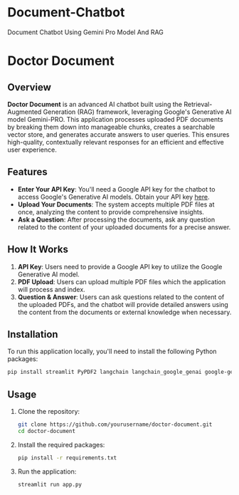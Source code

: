 # Document-Chatbot
Document Chatbot Using Gemini Pro Model And RAG


# Doctor Document

## Overview

**Doctor Document** is an advanced AI chatbot built using the Retrieval-Augmented Generation (RAG) framework, leveraging Google's Generative AI model Gemini-PRO. This application processes uploaded PDF documents by breaking them down into manageable chunks, creates a searchable vector store, and generates accurate answers to user queries. This ensures high-quality, contextually relevant responses for an efficient and effective user experience.

## Features

- **Enter Your API Key**: You'll need a Google API key for the chatbot to access Google's Generative AI models. Obtain your API key [here](https://makersuite.google.com/app/apikey).
- **Upload Your Documents**: The system accepts multiple PDF files at once, analyzing the content to provide comprehensive insights.
- **Ask a Question**: After processing the documents, ask any question related to the content of your uploaded documents for a precise answer.

## How It Works

1. **API Key**: Users need to provide a Google API key to utilize the Google Generative AI model.
2. **PDF Upload**: Users can upload multiple PDF files which the application will process and index.
3. **Question & Answer**: Users can ask questions related to the content of the uploaded PDFs, and the chatbot will provide detailed answers using the content from the documents or external knowledge when necessary.

## Installation

To run this application locally, you'll need to install the following Python packages:

```bash
pip install streamlit PyPDF2 langchain langchain_google_genai google-generativeai faiss-cpu
```

## Usage

1. Clone the repository:
    ```bash
    git clone https://github.com/yourusername/doctor-document.git
    cd doctor-document
    ```

2. Install the required packages:
    ```bash
    pip install -r requirements.txt
    ```

3. Run the application:
    ```bash
    streamlit run app.py
    ```

